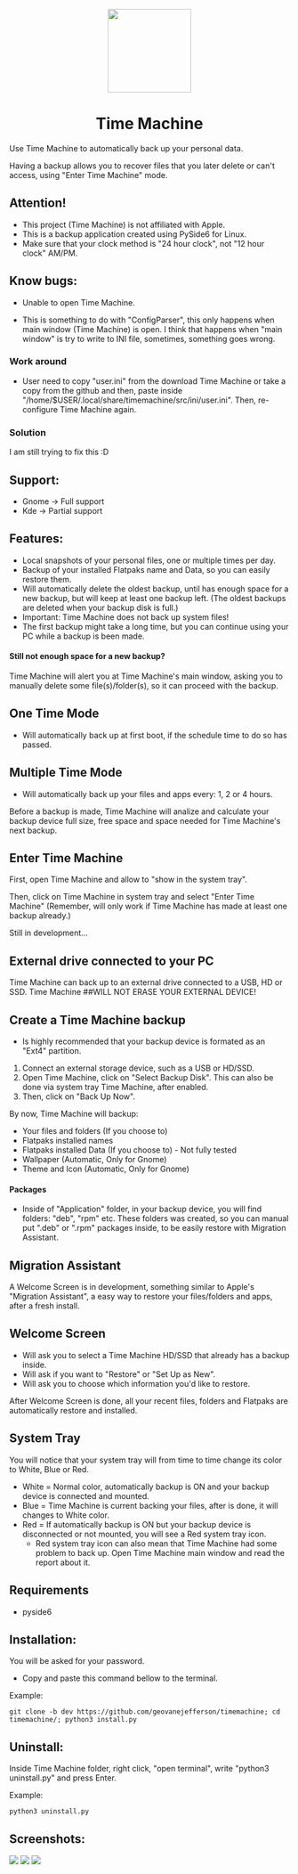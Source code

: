 <p align="center">
  <img width="150" height="150" src="src/icons/backup_150px.png">
 <h1 align="center">Time Machine</h1>
</p>
Use Time Machine to automatically back up your personal data. 

Having a backup allows you to recover files that you later delete or can't access,
using "Enter Time Machine" mode.

## Attention!
* This project (Time Machine) is not affiliated with Apple. 
* This is a backup application created using PySide6 for Linux.
* Make sure that your clock method is "24 hour clock", not "12 hour clock" AM/PM.

## Know bugs:
* Unable to open Time Machine.
- This is something to do with "ConfigParser", this only happens when main window (Time Machine) is open. I think that happens when "main window" is try to write to INI file, sometimes, something goes wrong.

### Work around
- User need to copy "user.ini" from the download Time Machine or take a copy from the github and then, paste inside "/home/$USER/.local/share/timemachine/src/ini/user.ini".
Then, re-configure Time Machine again.

### Solution
I am still trying to fix this :D

## Support:
* Gnome -> Full support
* Kde -> Partial support

## Features:
* Local snapshots of your personal files, one or multiple times per day.
* Backup of your installed Flatpaks name and Data, so you can easily restore them.
* Will automatically delete the oldest backup, until has enough space for a new backup, but will keep at least one backup left. 
(The oldest backups are deleted when your backup disk is full.)
* Important: Time Machine does not back up system files!
* The first backup might take a long time, but you can continue using your PC while a backup is been made. 

#### Still not enough space for a new backup?
  Time Machine will alert you at Time Machine's main window, asking you to manually delete some file(s)/folder(s), so it can proceed with the backup.

## One Time Mode
* Will automatically back up at first boot, if the schedule time to do so has passed.

## Multiple Time Mode
* Will automatically back up your files and apps every: 1, 2 or 4 hours.

Before a backup is made, Time Machine will analize and calculate your backup device full size, free space and space needed for Time Machine's next backup.

## Enter Time Machine
First, open Time Machine and allow to "show in the system tray".

Then, click on Time Machine in system tray and select "Enter Time Machine"
(Remember, will only work if Time Machine has made at least one backup already.)

Still in development...

## External drive connected to your PC
Time Machine can back up to an external drive connected to a USB, HD or SSD.
Time Machine ##WILL NOT ERASE YOUR EXTERNAL DEVICE! 

## Create a Time Machine backup
- Is highly recommended that your backup device is formated as an "Ext4" partition.

1. Connect an external storage device, such as a USB or HD/SSD.
2. Open Time Machine, click on "Select Backup Disk". This can also be done via system tray Time Machine, after enabled.
3. Then, click on "Back Up Now".

By now, Time Machine will backup:
* Your files and folders (If you choose to)
* Flatpaks installed names
* Flatpaks installed Data (If you choose to) - Not fully tested
* Wallpaper (Automatic, Only for Gnome) 
* Theme and Icon (Automatic, Only for Gnome)

#### Packages
* Inside of "Application" folder, in your backup device, you will find folders: "deb", "rpm" etc.
These folders was created, so you can manual put ".deb" or ".rpm" packages inside, to be easily restore with
Migration Assistant.

## Migration Assistant
A Welcome Screen is in development, something similar to Apple's "Migration Assistant", a easy way to restore your files/folders and apps, after a fresh install.

## Welcome Screen
* Will ask you to select a Time Machine HD/SSD that already has a backup inside.
* Will ask if you want to "Restore" or "Set Up as New".
* Will ask you to choose which information you'd like to restore.

After Welcome Screen is done, all your recent files, folders and Flatpaks are automatically restore and installed.

## System Tray 
You will notice that your system tray will from time to time change its color to White, Blue or Red.
* White = Normal color, automatically backup is ON and your backup device is connected and mounted.
* Blue = Time Machine is current backing your files, after is done, it will changes to White color.
* Red = If automatically backup is ON but your backup device is disconnected or not mounted, you will see a Red system tray icon.
  - Red system tray icon can also mean that Time Machine had some problem to back up. Open Time Machine main window and read the report about it.

## Requirements
* pyside6

## Installation:
You will be asked for your password.
* Copy and paste this command bellow to the terminal.

Example:

    git clone -b dev https://github.com/geovanejefferson/timemachine; cd timemachine/; python3 install.py


## Uninstall:
Inside Time Machine folder, right click, "open terminal", write "python3 uninstall.py" and press Enter.

Example:

    python3 uninstall.py

## Screenshots:
![](src/screenshots/img.png)
![](src/screenshots/img_2.png)
![](src/screenshots/img_3.png)
